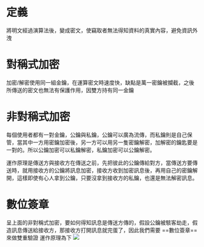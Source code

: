 # 定義
將明文經過演算法後，變成密文，使竊取者無法得知資料的真實內容，避免資訊外洩

# 對稱式加密
加密/解密使用同一組金鑰，在運算密文時速度快，缺點是萬一密鑰被攔截，之後所傳送的密文也無法有保護作用，因雙方持有同一金鑰

# 非對稱式加密
每個使用者都有一對金鑰，公鑰與私鑰，公鑰可以廣為流傳，而私鑰則是自己保管，當其中一方用密鑰加密後，另一方可以用另一隻密鑰解密，加解密的鑰匙要是一對的。所以公鑰加密可以私鑰解密，私鑰加密可以公鑰解密。

運作原理是傳送方與接收方在傳送之前，先把彼此的公鑰傳給對方，當傳送方要傳送時，就用接收方的公鑰將訊息加密，接收方收到加密訊息後，再用自己的密鑰解開，這樣即使有心人拿到公鑰，只要沒拿到接收方的私鑰，也還是無法解密訊息。

# 數位簽章
呈上面的非對稱式加密，要如何得知訊息是傳送方傳的，假設公鑰被駭客劫走，假造訊息傳送給接收方，那接收方打開訊息就完蛋了，因此我們需要 ==數位簽章== 來做雙重驗證
運作原理為下
![](https://miro.medium.com/max/1025/1*AODyNUnHj2xwMLO1FFMESQ.png)